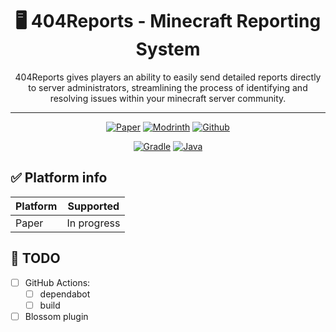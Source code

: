 <div align="center">
  <h1>🖥️ 404Reports - Minecraft Reporting System </h1>
  404Reports gives players an ability to easily send detailed reports directly to server administrators, streamlining the process of identifying and resolving issues within your minecraft server community.

  <hr>

  [![Paper](https://cdn.jsdelivr.net/npm/@intergrav/devins-badges@3/assets/cozy/supported/paper_vector.svg)](https://papermc.io/)
  [![Modrinth](https://cdn.jsdelivr.net/npm/@intergrav/devins-badges@3/assets/cozy/available/modrinth_vector.svg)](https://modrinth.com/plugin/404reports)
  [![Github](https://cdn.jsdelivr.net/npm/@intergrav/devins-badges@3/assets/cozy/available/github_vector.svg)](https://github.com/p2tch/404Reports)

  [![Gradle](https://cdn.jsdelivr.net/npm/@intergrav/devins-badges@3/assets/cozy/built-with/gradle_vector.svg)](https://gradle.org/)
  [![Java](https://cdn.jsdelivr.net/npm/@intergrav/devins-badges@3/assets/cozy/built-with/java_vector.svg)](https://www.java.com/)
</div>

## ✅ Platform info
| Platform | Supported    |
|----------|--------------|
| Paper    | In progress  |

## 🔔 TODO
- [ ] GitHub Actions:
  - [ ] dependabot
  - [ ] build
- [ ] Blossom plugin
